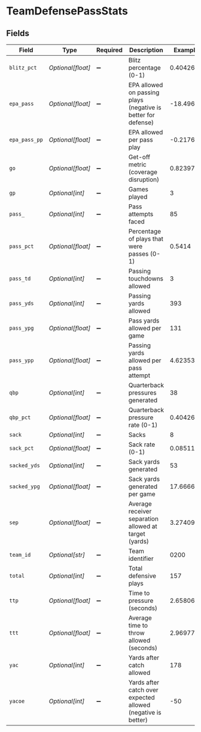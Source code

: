 # TeamDefensePassStats


## Fields

| Field                                                         | Type                                                          | Required                                                      | Description                                                   | Example                                                       |
| ------------------------------------------------------------- | ------------------------------------------------------------- | ------------------------------------------------------------- | ------------------------------------------------------------- | ------------------------------------------------------------- |
| `blitz_pct`                                                   | *Optional[float]*                                             | :heavy_minus_sign:                                            | Blitz percentage (0-1)                                        | 0.40426                                                       |
| `epa_pass`                                                    | *Optional[float]*                                             | :heavy_minus_sign:                                            | EPA allowed on passing plays (negative is better for defense) | -18.49695                                                     |
| `epa_pass_pp`                                                 | *Optional[float]*                                             | :heavy_minus_sign:                                            | EPA allowed per pass play                                     | -0.21761                                                      |
| `go`                                                          | *Optional[float]*                                             | :heavy_minus_sign:                                            | Get-off metric (coverage disruption)                          | 0.82397                                                       |
| `gp`                                                          | *Optional[int]*                                               | :heavy_minus_sign:                                            | Games played                                                  | 3                                                             |
| `pass_`                                                       | *Optional[int]*                                               | :heavy_minus_sign:                                            | Pass attempts faced                                           | 85                                                            |
| `pass_pct`                                                    | *Optional[float]*                                             | :heavy_minus_sign:                                            | Percentage of plays that were passes (0-1)                    | 0.5414                                                        |
| `pass_td`                                                     | *Optional[int]*                                               | :heavy_minus_sign:                                            | Passing touchdowns allowed                                    | 3                                                             |
| `pass_yds`                                                    | *Optional[int]*                                               | :heavy_minus_sign:                                            | Passing yards allowed                                         | 393                                                           |
| `pass_ypg`                                                    | *Optional[float]*                                             | :heavy_minus_sign:                                            | Pass yards allowed per game                                   | 131                                                           |
| `pass_ypp`                                                    | *Optional[float]*                                             | :heavy_minus_sign:                                            | Passing yards allowed per pass attempt                        | 4.62353                                                       |
| `qbp`                                                         | *Optional[int]*                                               | :heavy_minus_sign:                                            | Quarterback pressures generated                               | 38                                                            |
| `qbp_pct`                                                     | *Optional[float]*                                             | :heavy_minus_sign:                                            | Quarterback pressure rate (0-1)                               | 0.40426                                                       |
| `sack`                                                        | *Optional[int]*                                               | :heavy_minus_sign:                                            | Sacks                                                         | 8                                                             |
| `sack_pct`                                                    | *Optional[float]*                                             | :heavy_minus_sign:                                            | Sack rate (0-1)                                               | 0.08511                                                       |
| `sacked_yds`                                                  | *Optional[int]*                                               | :heavy_minus_sign:                                            | Sack yards generated                                          | 53                                                            |
| `sacked_ypg`                                                  | *Optional[float]*                                             | :heavy_minus_sign:                                            | Sack yards generated per game                                 | 17.66667                                                      |
| `sep`                                                         | *Optional[float]*                                             | :heavy_minus_sign:                                            | Average receiver separation allowed at target (yards)         | 3.27409                                                       |
| `team_id`                                                     | *Optional[str]*                                               | :heavy_minus_sign:                                            | Team identifier                                               | 0200                                                          |
| `total`                                                       | *Optional[int]*                                               | :heavy_minus_sign:                                            | Total defensive plays                                         | 157                                                           |
| `ttp`                                                         | *Optional[float]*                                             | :heavy_minus_sign:                                            | Time to pressure (seconds)                                    | 2.65806                                                       |
| `ttt`                                                         | *Optional[float]*                                             | :heavy_minus_sign:                                            | Average time to throw allowed (seconds)                       | 2.96977                                                       |
| `yac`                                                         | *Optional[int]*                                               | :heavy_minus_sign:                                            | Yards after catch allowed                                     | 178                                                           |
| `yacoe`                                                       | *Optional[int]*                                               | :heavy_minus_sign:                                            | Yards after catch over expected allowed (negative is better)  | -50                                                           |